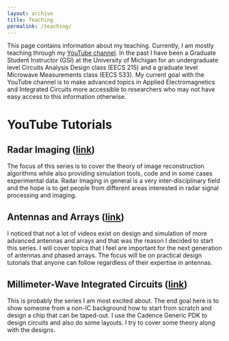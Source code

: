 ```yaml
---
layout: archive
title: Teaching
permalink: /teaching/
---
```


This page contains information about my teaching. Currently, I am mostly teaching through my [YouTube channel](https://www.youtube.com/@adityavarmamuppala437). In the past I have been a Graduate Student Instructor (GSI) at the University of Michigan for an undergraduate level Circuits Analysis Design class (EECS 215) and a graduate level Microwave Measurements class (EECS 533). My current goal with the YouTube channel is to make advanced topics in Applied Electromagnetics and Integrated Circuits more accessible to researchers who may not have easy access to this information otherwise. 

# YouTube Tutorials

## Radar Imaging ([link](https://www.youtube.com/watch?v=3CRFXfRZxZ8&list=PL9Trid0A4Da1BWEiZc-_coDZmFxgSagKL&pp=iAQB))

The focus of this series is to cover the theory of image reconstruction algorithms while also providing simulation tools, code and in some cases experimental data. Radar Imaging in general is a very inter-disciplinary field and the hope is to get people from different areas interested in radar signal processing and imaging.

## Antennas and Arrays ([link](https://www.youtube.com/watch?v=bVfZkiY_1NM&list=PL9Trid0A4Da0TmzV_vpToGlJOALid2dKj&pp=iAQB))

I noticed that not a lot of videos exist on design and simulation of more advanced antennas and arrays and that was the reason I decided to start this series. I will cover topics that I feel are important for the next generation of antennas and phased arrays. The focus will be on practical design tutorials that anyone can follow regardless of their expertise in antennas.

## Millimeter-Wave Integrated Circuits ([link](https://www.youtube.com/watch?v=X9LaoKDRmzA&list=PL9Trid0A4Da1lh5hRCjpYMCDADtVXA9qU&pp=iAQB))

This is probably the series I am most excited about. The end goal here is to show someone from a non-IC background how to start from scratch and design a chip that can be taped-out. I use the Cadence Generic PDK to design circuits and also do some layouts. I try to cover some theory along with the designs.
